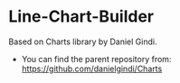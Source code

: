 # Line-Chart-Builder
Based on Charts library by Daniel Gindi.
- You can find the parent repository from: https://github.com/danielgindi/Charts
